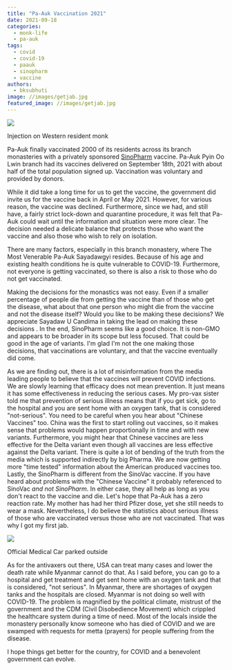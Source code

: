 ```yaml
---
title: "Pa-Auk Vaccination 2021"
date: 2021-09-18
categories: 
  - monk-life
  - pa-auk
tags: 
  - covid
  - covid-19
  - paauk
  - sinopharm
  - vaccine
authors: 
  - bksubhuti
image: //images/getjab.jpg
featured_image: //images/getjab.jpg
---
```


![](/images/getjab.jpg)

Injection on Western resident monk

Pa-Auk finally vaccinated 2000 of its residents across its branch monasteries with a privately sponsored [SinoPharm](https://en.wikipedia.org/wiki/Sinopharm_BIBP_COVID-19_vaccine) vaccine. Pa-Auk Pyin Oo Lwin branch had its vaccines delivered on September 18th, 2021 with about half of the total population signed up. Vaccination was voluntary and provided by donors.

While it did take a long time for us to get the vaccine, the government did invite us for the vaccine back in April or May 2021. However, for various reason, the vaccine was declined. Furthermore, since we had, and still have, a fairly strict lock-down and quarantine procedure, it was felt that Pa-Auk could wait until the information and situation were more clear. The decision needed a delicate balance that protects those who want the vaccine and also those who wish to rely on isolation.

There are many factors, especially in this branch monastery, where The Most Venerable Pa-Auk Sayadawgyi resides. Because of his age and existing health conditions he is quite vulnerable to COVID-19. Furthermore, not everyone is getting vaccinated, so there is also a risk to those who do not get vaccinated.

Making the decisions for the monastics was not easy. Even if a smaller percentage of people die from getting the vaccine than of those who get the disease, what about that one person who might die from the vaccine and not the disease itself? Would you like to be making these decisions? We appreciate Sayadaw U Candima in taking the lead on making these decisions . In the end, SinoPharm seems like a good choice. It is non-GMO and appears to be broader in its scope but less focused. That could be good in the age of variants. I'm glad I'm not the one making those decisions, that vaccinations are voluntary, and that the vaccine eventually did come.

As we are finding out, there is a lot of misinformation from the media leading people to believe that the vaccines will prevent COVID infections. We are slowly learning that efficacy does not mean prevention. It just means it has some effectiveness in reducing the serious cases. My pro-vax sister told me that prevention of serious illness means that if you get sick, go to the hospital and you are sent home with an oxygen tank, that is considered "not-serious". You need to be careful when you hear about "Chinese Vaccines" too. China was the first to start rolling out vaccines, so it makes sense that problems would happen proportionally in time and with new variants. Furthermore, you might hear that Chinese vaccines are less effective for the Delta variant even though all vaccines are less effective against the Delta variant. There is quite a lot of bending of the truth from the media which is supported indirectly by big Pharma. We are now getting more "time tested" information about the American produced vaccines too. Lastly, the SinoPharm is different from the SinoVac vaccine. If you have heard about problems with the "Chinese Vaccine" it probably referenced to SinoVac _and not SinoPharm_. In either case, they all help as long as you don't react to the vaccine and die. Let's hope that Pa-Auk has a zero reaction rate. My mother has had her third Pfizer dose, yet she still needs to wear a mask. Nevertheless, I do believe the statistics about serious illness of those who are vaccinated versus those who are not vaccinated. That was why I got my first jab.

![](/images/medical-car.jpg)

Official Medical Car parked outside

As for the antivaxers out there, USA can treat many cases and lower the death rate while Myanmar cannot do that. As I said before, you can go to a hospital and get treatment and get sent home with an oxygen tank and that is considered, "not serious". In Myanmar, there are shortages of oxygen tanks and the hospitals are closed. Myanmar is not doing so well with COVID-19. The problem is magnified by the political climate, mistrust of the government and the CDM (Civil Disobedience Movement) which crippled the healthcare system during a time of need. Most of the locals inside the monastery personally know someone who has died of COVID and we are swamped with requests for metta (prayers) for people suffering from the disease.

I hope things get better for the country, for COVID and a benevolent government can evolve.